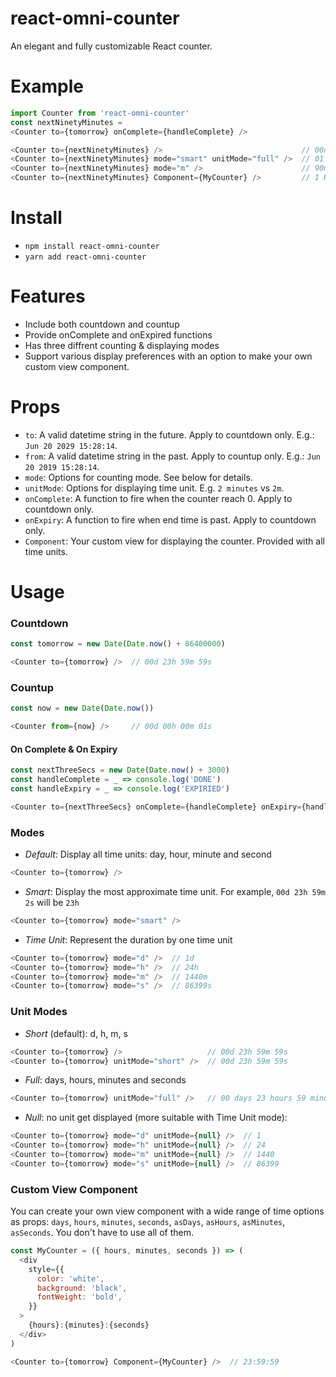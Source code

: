 # react-omni-counter
An elegant and fully customizable React counter.

# Example
```javascript
import Counter from 'react-omni-counter'
const nextNinetyMinutes = 
<Counter to={tomorrow} onComplete={handleComplete} />
```

```javascript
<Counter to={nextNinetyMinutes} />                               // 00d 01h 29m 59s
<Counter to={nextNinetyMinutes} mode="smart" unitMode="full" />  // 01 hour
<Counter to={nextNinetyMinutes} mode="m" />                      // 90m
<Counter to={nextNinetyMinutes} Component={MyCounter} />         // 1 HOUR 30 MINUTES
```

# Install
- `npm install react-omni-counter`
- `yarn add react-omni-counter`

# Features
- Include both countdown and countup
- Provide onComplete and onExpired functions
- Has three diffrent counting & displaying modes
- Support various display preferences with an option to make your own custom view component.

# Props
- `to`: A valid datetime string in the future. Apply to countdown only. E.g.: `Jun 20 2029 15:28:14`.
- `from`: A valid datetime string in the past. Apply to countup only. E.g.: `Jun 20 2019 15:28:14`.
- `mode`: Options for counting mode. See below for details.
- `unitMode`: Options for displaying time unit. E.g. `2 minutes` vs `2m`.
- `onComplete`: A function to fire when the counter reach 0. Apply to countdown only.
- `onExpiry`: A function to fire when end time is past. Apply to countdown only.
- `Component`: Your custom view for displaying the counter. Provided with all time units.

# Usage
### Countdown
```javascript
const tomorrow = new Date(Date.now() + 86400000) 

<Counter to={tomorrow} />  // 00d 23h 59m 59s
```
### Countup
```javascript
const now = new Date(Date.now())

<Counter from={now} />     // 00d 00h 00m 01s
```

#### On Complete & On Expiry
```javascript
const nextThreeSecs = new Date(Date.now() + 3000)
const handleComplete = _ => console.log('DONE')
const handleExpiry = _ => console.log('EXPIRIED')

<Counter to={nextThreeSecs} onComplete={handleComplete} onExpiry={handleExpiry} />
```

### Modes
- *Default*: Display all time units: day, hour, minute and second
```javascript
<Counter to={tomorrow} />
```
- *Smart*: Display the most approximate time unit. For example, `00d 23h 59m 2s` will be `23h`
```javascript
<Counter to={tomorrow} mode="smart" />
```

- *Time Unit*: Represent the duration by one time unit
```javascript
<Counter to={tomorrow} mode="d" />  // 1d
<Counter to={tomorrow} mode="h" />  // 24h
<Counter to={tomorrow} mode="m" />  // 1440m
<Counter to={tomorrow} mode="s" />  // 86399s
```

### Unit Modes
- *Short* (default): d, h, m, s
```javascript
<Counter to={tomorrow} />                   // 00d 23h 59m 59s
<Counter to={tomorrow} unitMode="short" />  // 00d 23h 59m 59s
```
- *Full*: days, hours, minutes and seconds
```javascript
<Counter to={tomorrow} unitMode="full" />   // 00 days 23 hours 59 minutes 59 seconds
```
- *Null*: no unit get displayed (more suitable with Time Unit mode):
```javascript
<Counter to={tomorrow} mode="d" unitMode={null} />  // 1
<Counter to={tomorrow} mode="h" unitMode={null} />  // 24
<Counter to={tomorrow} mode="m" unitMode={null} />  // 1440
<Counter to={tomorrow} mode="s" unitMode={null} />  // 86399
```

### Custom View Component
You can create your own view component with a wide range of time options as props: `days`, `hours`, `minutes`, `seconds`, `asDays`, `asHours`, `asMinutes`, `asSeconds`. You don't have to use all of them.

```javascript
const MyCounter = ({ hours, minutes, seconds }) => (
  <div
    style={{
      color: 'white',
      background: 'black',
      fontWeight: 'bold',
    }}
  >
    {hours}:{minutes}:{seconds}
  </div>
)

<Counter to={tomorrow} Component={MyCounter} />  // 23:59:59
```

